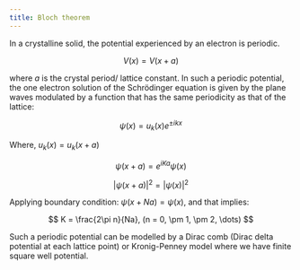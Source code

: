 ```yaml
---
title: Bloch theorem
---
```

In a crystalline solid, the potential experienced by an electron is periodic.

$$
V(x) = V(x +a)
$$

where *a* is the crystal period/ lattice constant. In such a periodic potential,
the one electron solution of the Schrödinger equation is given by the plane
waves modulated by a function that has the same periodicity as that of the
lattice:

$$
\psi(x) = u_k(x) e^{\pm ikx}
$$

Where, $u_k(x) = u_k(x + a)$

$$
\psi(x + a) = e^{iKa} \psi(x)
$$

$$
|\psi(x+a)|^2 = |\psi(x)|^2
$$

Applying boundary condition: $\psi(x + Na) = \psi(x)$, and that implies:

$$
K = \frac{2\pi n}{Na},  (n = 0, \pm 1, \pm 2, \dots)
$$

Such a periodic potential can be modelled by a Dirac comb (Dirac delta potential
at each lattice point) or Kronig-Penney model where we have finite square well
potential.
